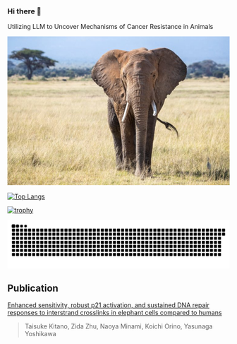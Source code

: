  ### Hi there 👋
 Utilizing LLM to Uncover Mechanisms of Cancer Resistance in Animals

 ![ゾウ](https://github.com/MinamiNaoya/MinamiNaoya/blob/main/african-elephant.jpg)


[![Top Langs](https://github-readme-stats.vercel.app/api/top-langs/?username=MinamiNaoya&layout=compact&hide=html,css,Roff,CMake,Makefile,jupyter%20notebook)](https://github.com/anuraghazra/github-readme-stats)



[![trophy](https://github-profile-trophy.vercel.app/?username=MinamiNaoya)](https://github.com/ryo-ma/github-profile-trophy)


<picture>
 <sorce media="(prefers-color-scheme: dark)" srcset="https://raw.githubusercontent.com/MinamiNaoya/MinamiNaoya/output/github-contribution-grid-snake-dark.svg"></sorce>
 <sorce media="(prefers-color-scheme: light)" srcset="https://raw.githubusercontent.com/MinamiNaoya/MinamiNaoya/output/github-contribution-grid-snake.svg"></sorce>
 <img alt="githun contribution grid snake animation" src="https://raw.githubusercontent.com/MinamiNaoya/MinamiNaoya/output/github-contribution-grid-snake.svg">
</picture>

## Publication 
[Enhanced sensitivity, robust p21 activation, and sustained DNA repair responses to interstrand crosslinks in elephant cells compared to humans](https://www.frontiersin.org/journals/veterinary-science/articles/10.3389/fvets.2025.1570720/full)
>Taisuke Kitano, Zida Zhu, Naoya Minami, Koichi Orino, Yasunaga Yoshikawa

